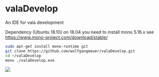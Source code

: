 # valaDevelop
An IDE for vala development

Dependency (Ubuntu 18.10) on 18.04 you need to install mono 5.16.x see https://www.mono-project.com/download/stable/
```sh
sudo apt-get install mono-runtime git
git clone https://github.com/wolfgangmauer/valaDevelop.git
cd ~/valaDevelop
mono ./valaDevelop.exe
```

<img src="https://github.com/wolfgangmauer/valaDevelop/edit/master/ScreenShots/screenshot1.png">
      
